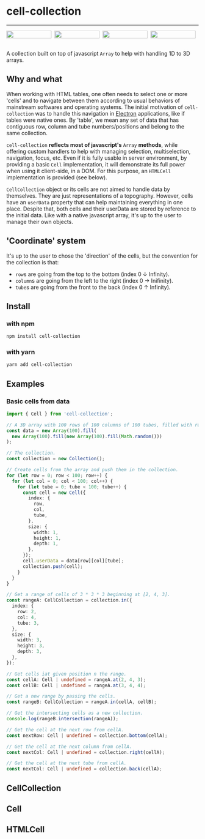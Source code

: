 # cell-collection

---

<div style="display: flex">
<img src="https://img.shields.io/badge/statements-100%25-brightgreen.svg?style=flat" style="height:100%; margin-right: 0.5rem;"/> 
<img src="https://img.shields.io/badge/branches-86.55%25-yellow.svg?style=flat" style="height:100%; margin-right: 0.5rem;"/> 
<img src="https://img.shields.io/badge/functions-100%25-brightgreen.svg?style=flat" style="height:100%; margin-right: 0.5rem;"/> 
<img src="https://img.shields.io/badge/lines-100%25-brightgreen.svg?style=flat" style="height:100%; margin-right: 0.5rem;"/> 
</div>
<br />

A collection built on top of javascript `Array` to help with handling 1D to 3D arrays.

## Why and what

When working with HTML tables, one often needs to select one or more 'cells' and to navigate between them according to usual behaviors of mainstream softwares and operating systems. The initial motivation of `cell-collection` was to handle this navigation in [Electron](https://www.electronjs.org/) applications, like if tables were native ones. By 'table', we mean any set of data that has contiguous row, column and tube numbers/positions and belong to the same collection.

`cell-collection` **reflects most of javascript's** `Array` **methods**, while offering custom handlers to help with managing selection, multiselection, navigation, focus, etc. Even if it is fully usable in server environment, by providing a basic `Cell` implementation, it will demonstrate its full power when using it client-side, in a DOM. For this purpose, an `HTMLCell` implementation is provided (see below).

`CellCollection` object or its cells are not aimed to handle data by themselves. They are just representations of a topography. However, cells have an `userData` property that can help maintaining everything in one place. Despite that, both cells and their userData are stored by reference to the initial data. Like with a native javascript array, it's up to the user to manage their own objects.

## 'Coordinate' system

It's up to the user to chose the 'direction' of the cells, but the convention for the collection is that:

- `row`s are going from the top to the bottom (index 0 &darr; Infinity).
- `column`s are going from the left to the right (index 0 &rarr; Inifinity).
- `tube`s are going from the front to the back (index 0 &uarr; Infinity).

## Install

### with npm

```sh
npm install cell-collection
```

### with yarn

```sh
yarn add cell-collection
```

## Examples

### Basic cells from data

```typescript
import { Cell } from 'cell-collection';

// A 3D array with 100 rows of 100 columns of 100 tubes, filled with random numbers.
const data = new Array(100).fill(
  new Array(100).fill(new Array(100).fill(Math.random()))
);

// The collection.
const collection = new Collection();

// Create cells from the array and push them in the collection.
for (let row = 0; row < 100; row++) {
  for (let col = 0; col < 100; col++) {
    for (let tube = 0; tube < 100; tube++) {
      const cell = new Cell({
        index: {
          row,
          col,
          tube,
        },
        size: {
          width: 1,
          height: 1,
          depth: 1,
        },
      });
      cell.userData = data[row][col][tube];
      collection.push(cell);
    }
  }
}

// Get a range of cells of 3 * 3 * 3 beginning at [2, 4, 3].
const rangeA: CellCollection = collection.in({
  index: {
    row: 2,
    col: 4,
    tube: 3,
  },
  size: {
    width: 3,
    height: 3,
    depth: 3,
  },
});

// Get cells iat given position n the range.
const cellA: Cell | undefined = rangeA.at(2, 4, 3);
const cellB: Cell | undefined = rangeA.at(3, 4, 4);

// Get a new range by passing the cells.
const rangeB: CellCollection = rangeA.in(cellA, cellB);

// Get the intersecting cells as a new collection.
console.log(rangeB.intersection(rangeA));

// Get the cell at the next row from cellA.
const nextRow: Cell | undefined = collection.bottom(cellA);

// Get the cell at the next column from cellA.
const nextCol: Cell | undefined = collection.right(cellA);

// Get the cell at the next tube from cellA.
const nextCol: Cell | undefined = collection.back(cellA);
```

## CellCollection

## Cell

## HTMLCell
